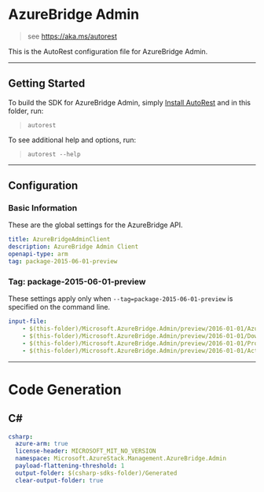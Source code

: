 # AzureBridge Admin

> see https://aka.ms/autorest

This is the AutoRest configuration file for AzureBridge Admin.

---
## Getting Started
To build the SDK for AzureBridge Admin, simply [Install AutoRest](https://aka.ms/autorest/install) and in this folder, run:

> `autorest`

To see additional help and options, run:

> `autorest --help`
---

## Configuration

### Basic Information
These are the global settings for the AzureBridge API.

``` yaml
title: AzureBridgeAdminClient
description: AzureBridge Admin Client
openapi-type: arm
tag: package-2015-06-01-preview
```

### Tag: package-2015-06-01-preview

These settings apply only when `--tag=package-2015-06-01-preview` is specified on the command line.

``` yaml $(tag) == 'package-2015-06-01-preview'
input-file:
    - $(this-folder)/Microsoft.AzureBridge.Admin/preview/2016-01-01/AzureBridge.json
    - $(this-folder)/Microsoft.AzureBridge.Admin/preview/2016-01-01/DownloadedProduct.json
    - $(this-folder)/Microsoft.AzureBridge.Admin/preview/2016-01-01/Product.json
    - $(this-folder)/Microsoft.AzureBridge.Admin/preview/2016-01-01/Activation.json
```

---
# Code Generation

## C#

``` yaml $(csharp)
csharp:
  azure-arm: true
  license-header: MICROSOFT_MIT_NO_VERSION
  namespace: Microsoft.AzureStack.Management.AzureBridge.Admin
  payload-flattening-threshold: 1
  output-folder: $(csharp-sdks-folder)/Generated
  clear-output-folder: true
```
